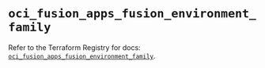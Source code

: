 # `oci_fusion_apps_fusion_environment_family`

Refer to the Terraform Registry for docs: [`oci_fusion_apps_fusion_environment_family`](https://registry.terraform.io/providers/oracle/oci/7.19.0/docs/resources/fusion_apps_fusion_environment_family).
